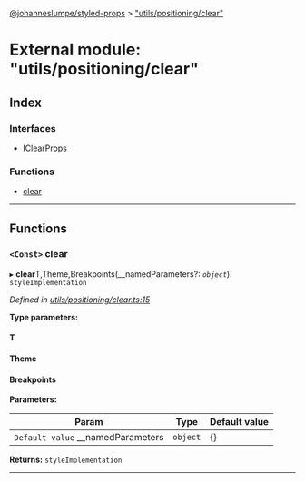 [@johanneslumpe/styled-props](../README.md) > ["utils/positioning/clear"](../modules/_utils_positioning_clear_.md)

# External module: "utils/positioning/clear"

## Index

### Interfaces

* [IClearProps](../interfaces/_utils_positioning_clear_.iclearprops.md)

### Functions

* [clear](_utils_positioning_clear_.md#clear)

---

## Functions

<a id="clear"></a>

### `<Const>` clear

▸ **clear**T,Theme,Breakpoints(__namedParameters?: *`object`*): `styleImplementation`

*Defined in [utils/positioning/clear.ts:15](https://github.com/johanneslumpe/styled-props/blob/3abf398/src/utils/positioning/clear.ts#L15)*

**Type parameters:**

#### T 
#### Theme 
#### Breakpoints 
**Parameters:**

| Param | Type | Default value |
| ------ | ------ | ------ |
| `Default value` __namedParameters | `object` |  {} |

**Returns:** `styleImplementation`

___

